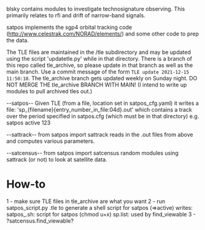 blsky contains modules to investigate technosignature observing.  This primarily relates to rfi and drift of narrow-band signals.

satpos  implements the sgp4 orbital tracking code (http://www.celestrak.com/NORAD/elements/) and some other code to prep the data.

The TLE files are maintained in the /tle subdirectory and may be updated using the script 'updatetle.py' while in that directory.  There is a branch of this repo called tle_archive, so please update in that branch as well as the main branch.  Use a commit message of the form `TLE update 2021-12-15 11:50:10`.  The tle_archive branch gets updated weekly on Sunday night.  DO NOT MERGE THE tle_archive BRANCH WITH MAIN!  (I intend to write up modules to pull archived tles out.)

--satpos--
Given TLE (from a file, location set in satpos_cfg.yaml) it writes a file:
    'sp_{filename}{entry_number_in_file:04d}.out' which contains a track over the period specified in satpos.cfg (which must be in that directory)
e.g. satpos active 123


--sattrack--
from satpos import sattrack
reads in the .out files from above and computes various parameters.

--satcensus--
from satpos import satcensus
random modules using sattrack (or not) to look at satellite data.


How-to
======
1 - make sure TLE files in tle_archive are what you want
2 - run satpos_script.py <filename>.tle to generate a shell script for satpos (<filename>=>active)
    writes:  satpos_<filename>.sh:  script for satpos (chmod u+x)
             sp<filename>.list:  used by find_viewable
3 - ?satcensus.find_viewable?
